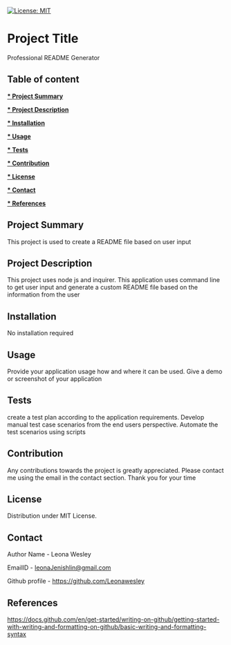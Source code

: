 [![License: MIT](https://img.shields.io/badge/License-MIT-yellow.svg)](https://opensource.org/licenses/MIT)

# Project Title

Professional README Generator 

## Table of content

**[*  Project Summary](#heading--1)**

**[*  Project Description](#heading--2)**

**[*  Installation](#heading--3)**

**[*  Usage](#heading--4)**

**[*  Tests](#heading--5)**

**[*  Contribution](#heading--6)**

**[*  License](#heading--7)**

**[*  Contact](#heading--8)**

**[*  References](#heading--9)**

<div id="heading--1"/>

## **Project Summary**
            
This project is used to create a README file based on user input

<div id="heading--2"/>

## Project Description

This project uses node js and inquirer. This application uses command line to get user input and generate a custom README file based on the information from the user

<div id="heading--3"/>

## Installation

No installation required

<div id="heading--4"/>

## Usage

Provide your application usage how and where it can be used. Give a demo or screenshot of your application

<div id="heading--5"/>

## Tests

create a test plan according to the application requirements. Develop manual test case scenarios from the end users perspective. Automate the test scenarios using scripts

<div id="heading--6"/>

## Contribution

Any contributions towards the project is greatly appreciated. Please contact me using the email in the contact section. Thank you for your time

<div id="heading--7"/>

## License

Distribution under MIT License. 

<div id="heading--8"/>

## Contact

Author Name - Leona Wesley

EmailID - leonaJenishlin@gmail.com

Github profile - https://github.com/Leonawesley

<div id="heading--9"/>

## References

https://docs.github.com/en/get-started/writing-on-github/getting-started-with-writing-and-formatting-on-github/basic-writing-and-formatting-syntax

